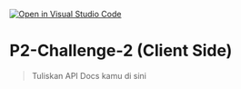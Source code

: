 [![Open in Visual Studio Code](https://classroom.github.com/assets/open-in-vscode-2e0aaae1b6195c2367325f4f02e2d04e9abb55f0b24a779b69b11b9e10269abc.svg)](https://classroom.github.com/online_ide?assignment_repo_id=15623664&assignment_repo_type=AssignmentRepo)
# P2-Challenge-2 (Client Side)

> Tuliskan API Docs kamu di sini
